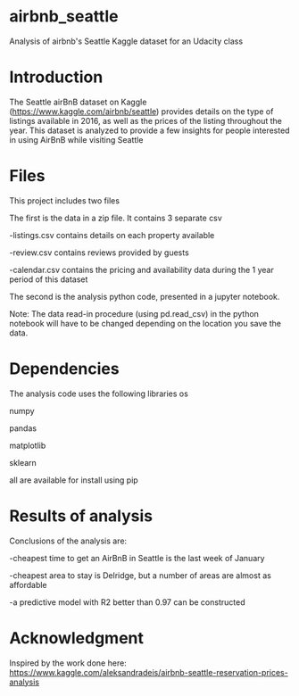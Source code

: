 # airbnb_seattle
Analysis of airbnb's Seattle Kaggle dataset for an Udacity class

# Introduction
The Seattle airBnB dataset on Kaggle (https://www.kaggle.com/airbnb/seattle) provides details on the type of listings available in 2016, as well as the prices of the listing throughout the year. This dataset is analyzed to provide a few insights for people interested in using AirBnB while visiting Seattle

# Files
This project includes two files

The first is the data in a zip file. It contains 3 separate csv

-listings.csv contains details on each property available

-review.csv contains reviews provided by guests

-calendar.csv contains the pricing and availability data during the 1 year period of this dataset

The second is the analysis python code, presented in a jupyter notebook. 

Note: The data read-in procedure (using pd.read_csv) in the python notebook will have to be changed depending on the location you save the data. 

# Dependencies
The analysis code uses the following libraries
os

numpy

pandas

matplotlib

sklearn

all are available for install using pip

# Results of analysis
Conclusions of the analysis are:

-cheapest time to get an AirBnB in Seattle is the last week of January

-cheapest area to stay is Delridge, but a number of areas are almost as affordable

-a predictive model with R2 better than 0.97 can be constructed

# Acknowledgment
Inspired by the work done here: https://www.kaggle.com/aleksandradeis/airbnb-seattle-reservation-prices-analysis
